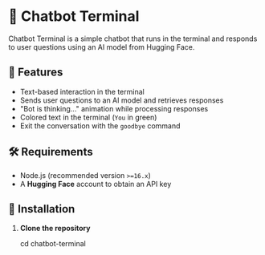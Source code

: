 # 🤖 Chatbot Terminal

Chatbot Terminal is a simple chatbot that runs in the terminal and responds to user questions using an AI model from Hugging Face.

## 📌 Features

- Text-based interaction in the terminal
- Sends user questions to an AI model and retrieves responses
- "Bot is thinking..." animation while processing responses
- Colored text in the terminal (`You` in green)
- Exit the conversation with the `goodbye` command

## 🛠️ Requirements

- Node.js (recommended version `>=16.x`)
- A **Hugging Face** account to obtain an API key

## 🚀 Installation

1. **Clone the repository**

   cd chatbot-terminal
   ```

   ```
